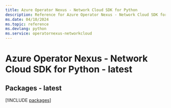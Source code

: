 ```yaml
---
title: Azure Operator Nexus - Network Cloud SDK for Python
description: Reference for Azure Operator Nexus - Network Cloud SDK for Python
ms.date: 04/10/2024
ms.topic: reference
ms.devlang: python
ms.service: operatornexus-networkcloud
---
```

# Azure Operator Nexus - Network Cloud SDK for Python - latest
## Packages - latest
[!INCLUDE [packages](operator-nexus---network-cloud-index.md)]